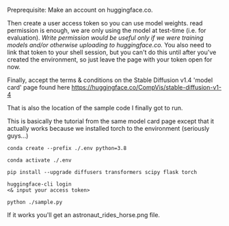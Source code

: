 Preprequisite: Make an account on huggingface.co. 

Then create a user access token so you can use model weights. read permission is enough, we are only using the model at test-time (i.e. for evaluation). *Write permission would be useful only if we were training models and/or otherwise uploading to huggingface.co.* You also need to link that token to your shell session, but you can't do this until after you've created the environment, so just leave the page with your token open for now.

Finally, accept the terms & conditions on the Stable Diffusion v1.4 'model card' page found here https://huggingface.co/CompVis/stable-diffusion-v1-4

That is also the location of the sample code I finally got to run.

This is basically the tutorial from the same model card page except that it actually works because we installed torch to the environment (seriously guys...)


```
conda create --prefix ./.env python=3.8

conda activate ./.env

pip install --upgrade diffusers transformers scipy flask torch

huggingface-cli login
<& input your access token>

python ./sample.py

```

If it works you'll get an astronaut_rides_horse.png file.
